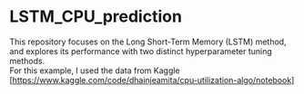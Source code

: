# LSTM_CPU_prediction
This repository focuses on the Long Short-Term Memory (LSTM) method, and explores its performance with two distinct hyperparameter tuning methods.
<br>For this example, I used the data from Kaggle [https://www.kaggle.com/code/dhainjeamita/cpu-utilization-algo/notebook]